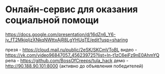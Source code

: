 # Онлайн-сервис для оказания социальной помощи

https://docs.google.com/presentation/d/16dZn6_Y6-jv_fT2MkjpljzXNkqNWttxAjR8LgYHUqTE/edit?usp=sharing

презя - https://cloud.mail.ru/public/2eSK/SKCmVToBL
видео - https://vk.com/video96847057_456239725?list=ln-t1zC6eiFz9nE0AhmYQ
репа - https://github.com/BossOfCreeps/tula_hack
демо - http://90.188.90.101:8000 (активно до объявления победителей)